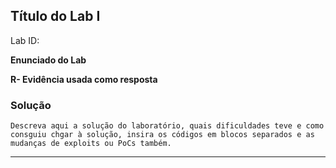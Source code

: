 
## **Título do Lab I**

Lab ID: 

**Enunciado do Lab**

**R- Evidência usada como resposta** 


### Solução

~~~shell
Descreva aqui a solução do laboratório, quais dificuldades teve e como consguiu chgar à solução, insira os códigos em blocos separados e as mudanças de exploits ou PoCs também.
~~~


---
